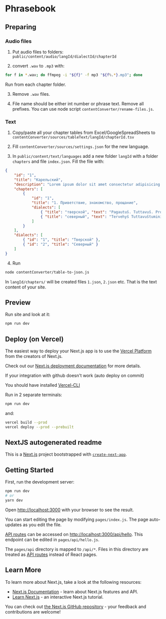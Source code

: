 # Phrasebook

## Preparing

### Audio files

1. Put audio files to folders: `public/content/audio/langId/dialectId/chapterId`

2. convert `.wav` to `.mp3` with:

```bash
for f in *.wav; do ffmpeg -i "${f}" -f mp3 "${f%.*}.mp3"; done
```

Run from each chapter folder.

3. Remove `.wav` files.

4. File name should be either int number or phrase text. Remove all prefixes. You can use node script `contentConverter/rename-files.js`.

### Text

1. Copy/paste all your chapter tables from Excel/GoogleSpreadSheets to `contentConverter/sources/tableText/langId/chapterId.tsv`

2. Fill `contentConverter/sources/settings.json` for the new language.

3. In `public/content/text/languages` add a new folder `langId` with a folder `chapters` and file `index.json`. Fill the file with:

```json
{
	"id": "1",
	"title": "Карельский",
	"description": "Lorem ipsum dolor sit amet consectetur adipisicing elit. Amet, ipsa!",
	"chapters": [
		{
			"id": "1",
			"title": "1. Приветствие, знакомство, прощание",
			"dialects": [
				{ "title": "тверской", "text": "Pagautuš. Tuttavuš. Prostiečenda." },
				{ "title": "северный", "text": "Tervehyš Tuttavuštumini Hyväkšymini" }
			]
		}
	],
	"dialects": [
		{ "id": "1", "title": "Тверской" },
		{ "id": "2", "title": "Северный" }
	]
}
```

4. Run

```bash
node contentConverter/table-to-json.js
```

In `langId/chapters/` will be created files `1.json`, `2.json` etc. That is the text content of your site.

## Preview

Run site and look at it:

```bash
npm run dev
```

## Deploy (on Vercel)

The easiest way to deploy your Next.js app is to use the [Vercel Platform](https://vercel.com/new?utm_medium=default-template&filter=next.js&utm_source=create-next-app&utm_campaign=create-next-app-readme) from the creators of Next.js.

Check out our [Next.js deployment documentation](https://nextjs.org/docs/deployment) for more details.

If your integration with github doesn't work (auto deploy on commit)

You should have installed [Vercel-CLI](https://vercel.com/docs/cli)

Run in 2 separate terminals:

```bash
npm run dev
```

and:

```bash
vercel build --prod
vercel deploy --prod --prebuilt
```

## NextJS autogenerated readme

This is a [Next.js](https://nextjs.org/) project bootstrapped with [`create-next-app`](https://github.com/vercel/next.js/tree/canary/packages/create-next-app).

## Getting Started

First, run the development server:

```bash
npm run dev
# or
yarn dev
```

Open [http://localhost:3000](http://localhost:3000) with your browser to see the result.

You can start editing the page by modifying `pages/index.js`. The page auto-updates as you edit the file.

[API routes](https://nextjs.org/docs/api-routes/introduction) can be accessed on [http://localhost:3000/api/hello](http://localhost:3000/api/hello). This endpoint can be edited in `pages/api/hello.js`.

The `pages/api` directory is mapped to `/api/*`. Files in this directory are treated as [API routes](https://nextjs.org/docs/api-routes/introduction) instead of React pages.

## Learn More

To learn more about Next.js, take a look at the following resources:

- [Next.js Documentation](https://nextjs.org/docs) - learn about Next.js features and API.
- [Learn Next.js](https://nextjs.org/learn) - an interactive Next.js tutorial.

You can check out [the Next.js GitHub repository](https://github.com/vercel/next.js/) - your feedback and contributions are welcome!
